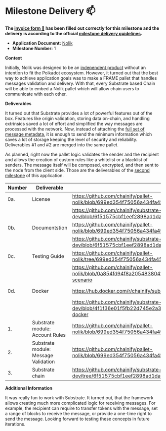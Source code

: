 # Milestone Delivery :mailbox:

**The [invoice form :pencil:](https://docs.google.com/forms/d/e/1FAIpQLSfmNYaoCgrxyhzgoKQ0ynQvnNRoTmgApz9NrMp-hd8mhIiO0A/viewform) has been filled out correctly for this milestone and the delivery is according to the official [milestone delivery guidelines](https://github.com/w3f/Grants-Program/blob/master/docs/milestone-deliverables-guidelines.md).**

- **Application Document:** [Nolik](https://github.com/w3f/Grants-Program/blob/master/applications/Nolik.md)
- **Milestone Number:** 1

**Context**

Initially, Nolik was designed to be an [independent product](https://github.com/w3f/Grants-Program/blob/master/applications/Nolik.md#ecosystem-fit) without an intention to fit the Polkadot ecosystem.
However, it turned out that the best way to achieve application goals was to make a FRAME pallet that handles messages validation and delivery.
With that, every Substrate based Chain will be able to embed a Nolik pallet which will allow chain users to communicate with each other.

**Deliverables**

It turned out that Substrate provides a lot of powerful features out of the box.
Features like origin validation, storing data on-chain, and handling extrinsics saved a lot of effort and simplified the way messages are processed with the network.
Now, instead of attaching the [full set of message metadata](https://github.com/w3f/Grants-Program/blob/master/applications/Nolik.md#the-transaction-metadata), it is enough to send the minimum information which saves a lot of storage keeping the level of security and reliability.
Deliverables #1 and #2 are merged into the same pallet.

As planned, right now the pallet logic validates the sender and the recipient and allows the creation of custom rules like a whitelist or a blacklist of senders.
The message itself will be composed, encrypted, and then sent to the node from the client side.
Those are the deliverables of the [second milestone](https://github.com/w3f/Grants-Program/blob/master/applications/Nolik.md#milestone-2--develop-cli-tools) of this application.

| Number | Deliverable                          | Link                                                                                                                  | Notes                     |
| ------ | ------------------------------------ | --------------------------------------------------------------------------------------------------------------------- | ------------------------- |
| 0a.    | License                              | https://github.com/chainify/pallet-nolik/blob/699ed354f75056a434fa4554f38cee453380bc20/LICENCE                        |                           |
|        |                                      | https://github.com/chainify/substrate-nolik-dev/blob/6f51575cbf1eef2898ad1da0b0fece99d4a65ec6/LICENSE                 |                           |
| 0b.    | Documentstion                        | https://github.com/chainify/pallet-nolik/blob/699ed354f75056a434fa4554f38cee453380bc20/README.md                      |                           |
|        |                                      | https://github.com/chainify/substrate-nolik-dev/blob/6f51575cbf1eef2898ad1da0b0fece99d4a65ec6/README.md               |                           |
| 0c.    | Testing Guide                        | https://github.com/chainify/pallet-nolik/tree/699ed354f75056a434fa4554f38cee453380bc20#testing                        |                           |
|        |                                      | https://github.com/chainify/pallet-nolik/blob/0a854fd94f8a205483804f5df63813222ed55cfc/README.md#sample-scenario      | UI testing guide scenario |
| 0d.    | Docker                               | https://hub.docker.com/r/chainify/substrate-nolik-dev                                                                 | Docker image              |
|        |                                      | https://github.com/chainify/substrate-nolik-dev/blob/4f1f36e01f5fb22d745e2a3566e84c43f58ba3c2/README.md#run-in-docker | Instructions              |
| 1.     | Substrate module: Account Rules      | https://github.com/chainify/pallet-nolik/blob/699ed354f75056a434fa4554f38cee453380bc20/src/lib.rs                     |                           |
| 2.     | Substrate module: Message Validation | https://github.com/chainify/pallet-nolik/blob/699ed354f75056a434fa4554f38cee453380bc20/src/lib.rs#L215                |                           |
| 3.     | Substrate chain                      | https://github.com/chainify/substrate-nolik-dev/tree/6f51575cbf1eef2898ad1da0b0fece99d4a65ec6                         |                           |

**Additional Information**

It was really fun to work with Substrate.
It turned out, that the framework allows creating much more complicated logic for receiving messages.
For example, the recipient can require to transfer tokens with the message, set a range of blocks to receive the message, or provide a one-time right to send the message.
Looking forward to testing these concepts in future iterations.
